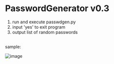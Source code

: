 # PasswordGenerator v0.3

1. run and execute passwdgen.py
2. input 'yes' to exit program
3. output list of random passwords
<br />
sample:

![image](https://i.imgur.com/EZ6vdNu.png)
